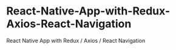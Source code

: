 # React-Native-App-with-Redux-Axios-React-Navigation
React Native App with Redux / Axios / React Navigation
